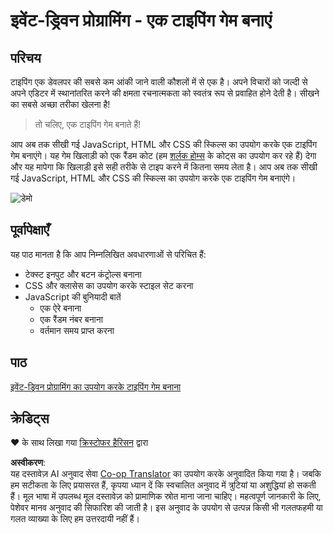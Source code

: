 <!--
CO_OP_TRANSLATOR_METADATA:
{
  "original_hash": "957547b822c40042e07d591c4fbfde4f",
  "translation_date": "2025-08-24T13:50:07+00:00",
  "source_file": "4-typing-game/README.md",
  "language_code": "hi"
}
-->
# इवेंट-ड्रिवन प्रोग्रामिंग - एक टाइपिंग गेम बनाएं

## परिचय

टाइपिंग एक डेवलपर की सबसे कम आंकी जाने वाली कौशलों में से एक है। अपने विचारों को जल्दी से अपने एडिटर में स्थानांतरित करने की क्षमता रचनात्मकता को स्वतंत्र रूप से प्रवाहित होने देती है। सीखने का सबसे अच्छा तरीका खेलना है!

> तो चलिए, एक टाइपिंग गेम बनाते हैं!

आप अब तक सीखी गई JavaScript, HTML और CSS की स्किल्स का उपयोग करके एक टाइपिंग गेम बनाएंगे। यह गेम खिलाड़ी को एक रैंडम कोट (हम [शर्लक होम्स](https://en.wikipedia.org/wiki/Sherlock_Holmes) के कोट्स का उपयोग कर रहे हैं) देगा और यह मापेगा कि खिलाड़ी इसे सही तरीके से टाइप करने में कितना समय लेता है। आप अब तक सीखी गई JavaScript, HTML और CSS की स्किल्स का उपयोग करके एक टाइपिंग गेम बनाएंगे।

![डेमो](../../../4-typing-game/images/demo.gif)

## पूर्वापेक्षाएँ

यह पाठ मानता है कि आप निम्नलिखित अवधारणाओं से परिचित हैं:

- टेक्स्ट इनपुट और बटन कंट्रोल्स बनाना
- CSS और क्लासेस का उपयोग करके स्टाइल सेट करना
- JavaScript की बुनियादी बातें
  - एक ऐरे बनाना
  - एक रैंडम नंबर बनाना
  - वर्तमान समय प्राप्त करना

## पाठ

[इवेंट-ड्रिवन प्रोग्रामिंग का उपयोग करके टाइपिंग गेम बनाना](./typing-game/README.md)

## क्रेडिट्स

♥️ के साथ लिखा गया [क्रिस्टोफर हैरिसन](http://www.twitter.com/geektrainer) द्वारा

**अस्वीकरण**:  
यह दस्तावेज़ AI अनुवाद सेवा [Co-op Translator](https://github.com/Azure/co-op-translator) का उपयोग करके अनुवादित किया गया है। जबकि हम सटीकता के लिए प्रयासरत हैं, कृपया ध्यान दें कि स्वचालित अनुवाद में त्रुटियां या अशुद्धियां हो सकती हैं। मूल भाषा में उपलब्ध मूल दस्तावेज़ को प्रामाणिक स्रोत माना जाना चाहिए। महत्वपूर्ण जानकारी के लिए, पेशेवर मानव अनुवाद की सिफारिश की जाती है। इस अनुवाद के उपयोग से उत्पन्न किसी भी गलतफहमी या गलत व्याख्या के लिए हम उत्तरदायी नहीं हैं।